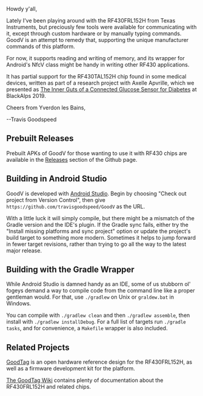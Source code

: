 Howdy y'all,

Lately I've been playing around with the RF430FRL152H from Texas
Instruments, but preciously few tools were available for communicating
with it, except through custom hardware or by manually typing
commands.  GoodV is an attempt to remedy that, supporting the unique
manufacturer commands of this platform.

For now, it supports reading and writing of memory, and its wrapper
for Android's NfcV class might be handy in writing other RF430
applications.

It has partial support for the RF430TAL152H chip found in some medical
devices, written as part of a research project with Axelle Apvrille,
which we presented as [The Inner Guts of a Connected Glucose Sensor
for
Diabetes](https://github.com/cryptax/talks/blob/master/BlackAlps-2019/glucose-blackalps2019.pdf)
at BlackAlps 2019.

Cheers from Yverdon les Bains,

--Travis Goodspeed

## Prebuilt Releases

Prebuilt APKs of GoodV for those wanting to use it with RF430 chips
are available in the
[Releases](https://github.com/travisgoodspeed/GoodV/releases) section
of the Github page.

## Building in Android Studio

GoodV is developed with [Android
Studio](https://developer.android.com/studio).  Begin by choosing
"Check out project from Version Control", then give
`https://github.com/travisgoodspeed/GoodV` as the URL.

With a little luck it will simply compile, but there might be a
mismatch of the Gradle version and the IDE's plugin.  If the Gradle
sync fails, either try the "Install missing platforms and sync
project" option or update the project's build target to something more
modern.  Sometimes it helps to jump forward in fewer target revisions,
rather than trying to go all the way to the latest major release.

## Building with the Gradle Wrapper

While Android Studio is damned handy as an IDE, some of us stubborn
ol' fogeys demand a way to compile code from the command line like a
proper gentleman would.  For that, use `./gradlew` on Unix or
`graldew.bat` in Windows.

You can compile with `./gradlew clean` and then `./gradlew assemble`,
then install with `./gradlew installDebug`.  For a full list of
targets run `./gradle tasks`, and for convenience, a `Makefile`
wrapper is also included.

## Related Projects

[GoodTag](https://github.com/travisgoodspeed/goodtag) is an open
hardware reference design for the RF430FRL152H, as well as a firmware
development kit for the platform.

[The GoodTag Wiki](https://github.com/travisgoodspeed/goodtag/wiki)
contains plenty of documentation about the RF430FRL152H and related
chips.
